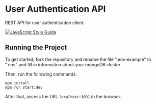 # User Authentication API
REST API for user authentication client.

[![JavaScript Style Guide](https://cdn.rawgit.com/standard/standard/master/badge.svg)](https://github.com/standard/standard)

## Running the Project

To get started, fork the repository and rename the file ".env-example" to ".env" and fill in information about your mongoDB cluster.

Then, run the following commands:

    npm install
    npm run start:dev
    
After that, access the URL ```localhost:3001``` in the browser.

